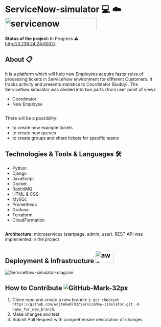 # ServiceNow-simulator 💻 ☁️ <img src="https://upload.wikimedia.org/wikipedia/commons/thumb/5/57/ServiceNow_logo.svg/1920px-ServiceNow_logo.svg.png?20210504091505" alt="servicenow" width="300" height="40" /> 

<b>Status of the project: </b> In Progress ⚠️ <br>
http://3.239.24.24:8002/

## About 📋 <br>
It is a platform which will help new Employees acquire faster rules of processing tickets in ServiceNow environment for different Customers. It tracks activity and presents statistics to Coordinator (Buddy). The ServiceNow simulator was divided into two parts (from user point of view): <br>
- Coordinator <br>
- New Employee <br>
##
There will be a possibility: 
- to create new example tickets <br>
- to create new queues <br>
- to create groups and share tickets for specific teams <br>


## Technologies & Tools & Languages 🛠️ <br>
- Python <br>  
- Django <br>
- JavaScript <br>
- Docker <br>
- RabbitMQ <br>
- HTML & CSS <br>
- MySQL <br>
- Prometheus <br>
- Grafana <br>
- Terraform <br>
- CloudFormation <br>
##
<b> Architecture:</b> microservices (startpage, admin, user). REST API was implemented in the project
##
## Deployment & Infrastructure <img src="https://upload.wikimedia.org/wikipedia/commons/9/93/Amazon_Web_Services_Logo.svg" alt="aws" width="60" height="40" /> <br>
![ServiceNow-simulator-diagram](https://user-images.githubusercontent.com/33324211/181798693-8e2619cc-efe2-4b38-ad0b-b83d4fcdf5ec.png)

## How to Contribute ![GitHub-Mark-32px](https://user-images.githubusercontent.com/33324211/178342450-e92eeafe-eff1-4e30-8dca-469552476024.png)
1. Clone repo and create a new branch: `$ git checkout https://github.com/wojtekw0703/ServiceNow-simulator.git -b name_for_new_branch`.
2. Make changes and test
3. Submit Pull Request with comprehensive description of changes
